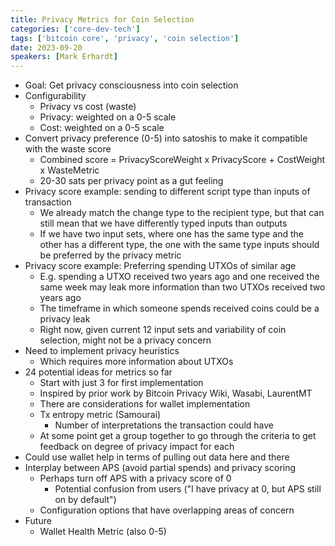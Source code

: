 ```yaml
---
title: Privacy Metrics for Coin Selection
categories: ['core-dev-tech']
tags: ['bitcoin core', 'privacy', 'coin selection']
date: 2023-09-20
speakers: [Mark Erhardt]
---
```



- Goal: Get privacy consciousness into coin selection
- Configurability
  - Privacy vs cost (waste)
  - Privacy: weighted on a 0-5 scale
  - Cost: weighted on a 0-5 scale
- Convert privacy preference (0-5) into satoshis to make it compatible with the waste score
  - Combined score = PrivacyScoreWeight x PrivacyScore + CostWeight x WasteMetric
  - 20-30 sats per privacy point as a gut feeling
- Privacy score example: sending to different script type than inputs of transaction
  - We already match the change type to the recipient type, but that can still mean that we have differently typed inputs than outputs
  - If we have two input sets, where one has the same type and the other has a different type, the one with the same type inputs should be preferred by the privacy metric
- Privacy score example: Preferring spending UTXOs of similar age
  - E.g. spending a UTXO received two years ago and one received the same week may leak more information than two UTXOs received two years ago
  - The timeframe in which someone spends received coins could be a privacy leak
  - Right now, given current 12 input sets and variability of coin selection, might not be a privacy concern
- Need to implement privacy heuristics
  - Which requires more information about UTXOs
- 24 potential ideas for metrics so far
  - Start with just 3 for first implementation
  - Inspired by prior work by Bitcoin Privacy Wiki, Wasabi, LaurentMT
  - There are considerations for wallet implementation
  - Tx entropy metric (Samourai)
    - Number of interpretations the transaction could have
  - At some point get a group together to go through the criteria to get feedback on degree of privacy impact for each
- Could use wallet help in terms of pulling out data here and there
- Interplay between APS (avoid partial spends) and privacy scoring
  - Perhaps turn off APS with a privacy score of 0
    - Potential confusion from users ("I have privacy at 0, but APS still on by default")
  - Configuration options that have overlapping areas of concern
- Future
  - Wallet Health Metric (also 0-5)
